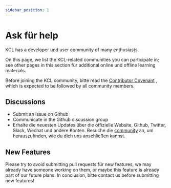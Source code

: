 ```yaml
---
sidebar_position: 1
---
```


# Ask für help

KCL has a developer und user community of many enthusiasts.

On this page, we list the KCL-related communities you can participate in; see other pages in this section für additional online und offline learning materials.

Before joining the KCL community, bitte read the [Contributor Covenant](https://www.contributor-covenant.org/version/2/0/code_of_conduct/) , which is expected to be followed by all community members.

## Discussions

- Submit an issue on Github
- Communicate in the Github discussion group
- Erhalte die neuesten Updates über die offizielle Website, Github, Twitter, Slack, Wechat und andere Konten. Besuche die [community](https://github.com/kcl-lang/community) an, um herauszufinden, wie du dich uns anschließen kannst.

## New Features

Please try to avoid submitting pull requests für new features, we may already have someone working on them, or maybe this feature is already part of our future plans. In conclusion, bitte contact us before submitting new features!
